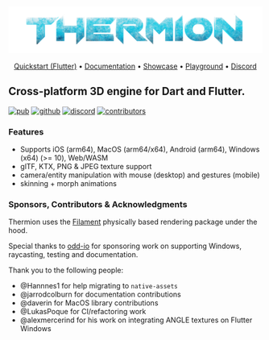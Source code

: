![Thermion Logo](docs/logo.png)

<p align="center">
  <a href="https://docs.page/nmfisher/thermion/quickstart">Quickstart (Flutter)</a> •
  <a href="https://docs.page/nmfisher/thermion">Documentation</a> •
  <a href="https://docs.page/nmfisher/thermion/examples">Showcase</a> •
  <a href="https://dartpad.thermion.dev/">Playground</a> •
  <a href="https://discord.gg/h2VdDK3EAQ">Discord</a>
</p>

## Cross-platform 3D engine for Dart and Flutter.

<a href="https://pub.dev/packages/thermion_dart"><img src="https://img.shields.io/pub/v/thermion_dart?label=pub.dev&labelColor=333940&logo=dart&color=00589B" alt="pub"></a>
<a href="https://github.com/nmfisher/thermion"><img src="https://img.shields.io/github/stars/nmfisher/flutter_filament?style=flat&label=stars&labelColor=333940&color=8957e5&logo=github" alt="github"></a>
<a href="https://discord.gg/h2VdDK3EAQ"><img src="https://img.shields.io/discord/993167615587520602?logo=discord&logoColor=fff&labelColor=333940" alt="discord"></a>
<a href="https://github.com/nmfisher/thermion"><img src="https://img.shields.io/github/contributors/nmfisher/flutter_filament?logo=github&labelColor=333940" alt="contributors"></a>

### Features

- Supports iOS (arm64), MacOS (arm64/x64), Android (arm64), Windows (x64) (>= 10), Web/WASM 
- glTF, KTX, PNG & JPEG texture support
- camera/entity manipulation with mouse (desktop) and gestures (mobile)
- skinning + morph animations

### Sponsors, Contributors & Acknowledgments

Thermion uses the [Filament](https://github.com/google/filament) physically based rendering package under the hood.

Special thanks to [odd-io](https://github.com/odd-io/) for sponsoring work on supporting Windows, raycasting, testing and documentation.

Thank you to the following people:

- @Hannnes1 for help migrating to `native-assets`
- @jarrodcolburn for documentation contributions
- @daverin for MacOS library contributions
- @LukasPoque for CI/refactoring work
- @alexmercerind for his work on integrating ANGLE textures on Flutter Windows

